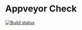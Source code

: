 # Appveyor Check
[![Build status](https://ci.appveyor.com/api/projects/status/iuh3si30ptw61wvb?svg=true)](https://ci.appveyor.com/project/Katrina-L/ajs-homeworks-async-async-await)